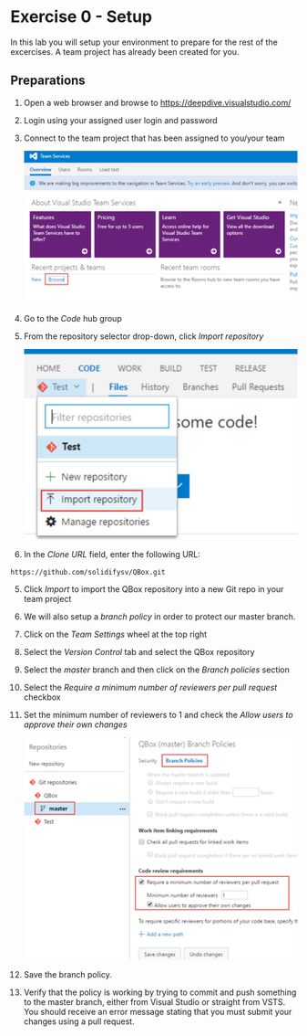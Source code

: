 # Exercise 0 - Setup

In this lab you will setup your environment to prepare for the rest of the excercises.
A team project has already been created for you.

## Preparations

1. Open a web browser and browse to https://deepdive.visualstudio.com/

2. Login using your assigned user login and password

 
3. Connect to the team project that has been assigned to you/your team

    ![](./images/lab0/setup1.png)

2. Go to the *Code* hub group

3. From the repository selector drop-down, click *Import repository*

    ![](./images/lab0/setup2.png)

4. In the *Clone URL* field, enter the following URL:

```
https://github.com/solidifysv/QBox.git

``` 

    
5. Click *Import* to import the QBox repository into a new Git repo in your team project

6. We will also setup a *branch policy* in order to protect our master branch. 

7. Click on the *Team Settings* wheel at the top right

8. Select the *Version Control* tab and select the QBox repository

9. Select the *master* branch and then click on the *Branch policies* section

10. Select the *Require a minimum number of reviewers per pull request* checkbox

11. Set the minimum number of reviewers to 1 and check the *Allow users to approve their own changes*

    ![](./images/lab0/setup4.png)

12. Save the branch policy. 

13. Verify that the policy is working by trying to commit and push something to the master branch, either from Visual Studio or straight from VSTS. 
You should receive an error message stating that you must submit your changes using a pull request.

